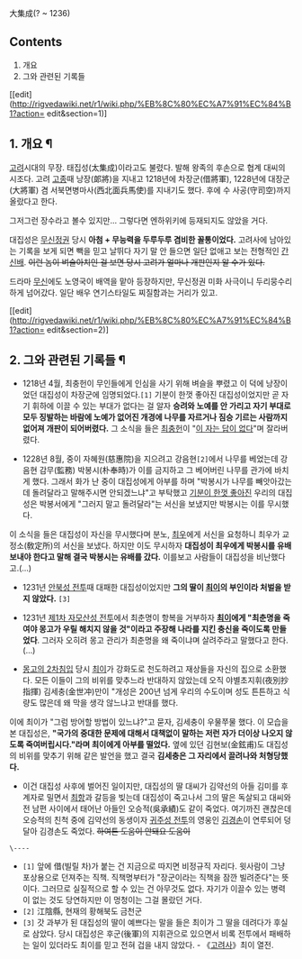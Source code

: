 大集成(? ~ 1236)

## Contents

    

1. 개요 
2. 그와 관련된 기록들 

[[edit](http://rigvedawiki.net/r1/wiki.php/%EB%8C%80%EC%A7%91%EC%84%B1?action=
edit&section=1)]

## 1. 개요 ¶

[고려](%EA%B3%A0%EB%A0%A4.md)시대의 무장. 태집성(太集成)이라고도 불렸다. 발해 왕족의 후손으로 협계 대씨의
시조다. 고려 [고종](%EA%B3%A0%EC%A2%85.md)때 낭장(郞將)을 지내고 1218년에 차장군(借將軍), 1228년에
대장군(大將軍) 겸 서북면병마사(西北面兵馬使)를 지내기도 했다. 후에 수 사공(守司空)까지 올랐다고 한다.

  

그저그런 장수라고 볼수 있지만... 그렇다면 엔하위키에 등재되지도 않았을 거다.

  

대집성은 [무신정권](%EB%AC%B4%EC%8B%A0%EC%A0%95%EA%B6%8C.md) 당시 **아첨 + 무능력을 두루두루
겸비한 꼴통이었다.** 고려사에 남아있는 기록을 보게 되면 빽을 믿고 날뛰다 자기 말 안 들으면 일단 없애고 보는 전형적인
[간신배](%EA%B0%84%EC%8B%A0%EB%B0%B0.md). <del>이런 놈이 벼슬아치인 걸 보면 당시 고려가 얼마나
개판인지 알 수가 있다.</del>

  

드라마 [무신](%EB%AC%B4%EC%8B%A0.md)에도 노영국이 배역을 맡아 등장하지만, 무신정권 미화 사극이니 두리뭉수리하게
넘어갔다. 일단 배우 연기스타일도 찌질함과는 거리가 있고.

  
  

[[edit](http://rigvedawiki.net/r1/wiki.php/%EB%8C%80%EC%A7%91%EC%84%B1?action=
edit&section=2)]

## 2. 그와 관련된 기록들 ¶

  * 1218년 4월, 최충헌이 무인들에게 인심을 사기 위해 벼슬을 뿌렸고 이 덕에 낭장이었던 대집성이 차장군에 임명되었다.`[1]` 기분이 한껏 좋아진 대집성이었지만 곧 자기 휘하에 이끌 수 있는 부대가 없다는 걸 알자 **승려와 노예를 안 가리고 자기 부대로 모두 징발하는 바람에 노예가 없어진 개경에 나무를 자르거나 짐승 기르는 사람까지 없어져 개판이 되어버렸다.** 그 소식을 들은 [최충헌](%EC%B5%9C%EC%B6%A9%ED%97%8C.md)이 "[이 자는 답이 없다](%EB%8B%B5%EC%9D%B4%20%EC%97%86%EB%8B%A4.md)"며 잘라버렸다.  

  * 1228년 8월, 중이 자혜원(慈惠院)을 지으려고 강음현`[2]`에서 나무를 베었는데 강음현 감무(監務) 박봉시(朴奉時)가 이를 금지하고 그 베어버린 나무를 관가에 바치게 했다. 그래서 화가 난 중이 대집성에게 아부를 하며 "박봉시가 나무를 빼앗아갔는데 돌려달라고 말해주시면 안되겠느냐"고 부탁했고 [기분이 한껏 좋아진](%EA%B8%B0%EB%B6%84%EC%97%85%EC%97%85%E2%86%91%E2%86%91.md) 우리의 대집성은 박봉서에게 "그러지 말고 돌려달라"는 서신을 보냈지만 박봉시는 이를 무시했다.  
  
이 소식을 들은 대집성이 자신을 무시했다며 분노, [최우](%EC%B5%9C%EC%9A%B0.md)에게 서신을 요청하니 최우가
교정소(敎定所)의 서신을 보냈다. 하지만 이도 무시하자 **대집성이 최우에게 박봉시를 유배 보내야 한다고 말해 결국 박봉시는 유배를
갔다.** 이를보고 사람들이 대집성을 비난했다고.(...)  

  * 1231년 [안북성 전투](%EC%95%88%EB%B6%81%EC%84%B1%20%EC%A0%84%ED%88%AC.md)때 대패한 대집성이었지만 **그의 딸이 [최이](%EC%B5%9C%EC%9D%B4.md)의 부인이라 처벌을 받지 않았다.** `[3]`  

  * 1231년 [제1차 자모산성 전투](%EC%A0%9C1%EC%B0%A8%20%EC%9E%90%EB%AA%A8%EC%82%B0%EC%84%B1%20%EC%A0%84%ED%88%AC.md)에서 최춘명이 항복을 거부하자 **[최이](%EC%B5%9C%EC%9D%B4.md)에게 "최춘명을 죽여야 몽고가 우릴 해치지 않을 것"이라고 주장해 나라를 지킨 충신을 죽이도록 만들었다**. 그러자 오히려 몽고 관리가 최춘명을 왜 죽이냐며 살려주라고 말했다고 한다.(...)  

  * [몽고의 2차침입](%EC%97%AC%EB%AA%BD%EC%A0%84%EC%9F%81.md) 당시 [최이](%EC%B5%9C%EC%9D%B4.md)가 강화도로 천도하려고 재상들을 자신의 집으로 소환했다. 모든 이들이 그의 비위를 맞추느라 반대하지 않았는데 오직 야별초지휘(夜別抄指揮) 김세충(金世冲)만이 "개성은 200년 넘게 우리의 수도이며 성도 튼튼하고 식량도 많은데 왜 막을 생각 않느냐고 반대를 했다.   
  
이에 최이가 "그럼 방어할 방법이 있느냐?"고 묻자, 김세충이 우물쭈물 했다. 이 모습을 본 대집성은, **"국가의 중대한 문제에 대해서
대책없이 말하는 저런 자가 더이상 나오지 않도록 죽여버립시다."라며 최이에게 아부를 떨었다.** 옆에 있던 김현보(金鉉甫)도 대집성의 비위를
맞추기 위해 같은 발언을 했고 결국 **김세충은 그 자리에서 끌려나와 처형당했다.**  

  * 이건 대집성 사후에 벌어진 일이지만, 대집성의 딸 대씨가 김약선의 아들 김미를 후계자로 밀면서 [최항](%EC%B5%9C%ED%95%AD.md)과 갈등을 빚는데 대집성이 죽고나서 그의 딸은 독살되고 대씨와 전 남편 사이에서 태어난 아들인 오승적(吳承績)도 같이 죽었다. 여기까진 괜찮은데 오승적의 친척 중에 김약선의 동생이자 [귀주성 전투](%EA%B7%80%EC%A3%BC%EC%84%B1%20%EC%A0%84%ED%88%AC.md)의 영웅인 [김경손](%EA%B9%80%EA%B2%BD%EC%86%90.md)이 연루되어 덩달아 김경손도 죽었다. <del>하여튼 도움이 안돼요 도움이</del>

`\----`

  * `[1]` 앞에 借(빌릴 차)가 붙는 건 지금으로 따지면 비정규직 자리다. 윗사람이 그냥 포상용으로 던져주는 직책. 직책명부터가 "장군이라는 직책을 잠깐 빌려준다"는 뜻이다. 그러므로 실질적으로 할 수 있는 건 아무것도 없다. 자기가 이끌수 있는 병력이 없는 것도 당연하지만 이 멍청이는 그걸 몰랐던 거다.
  * `[2]` 江陰縣, 현재의 황해북도 금천군
  * `[3]` 갓 과부가 된 대집성의 딸이 예쁘다는 말을 들은 최이가 그 딸을 데려다가 후실로 삼았다. 당시 대집성은 후군(後軍)의 지휘관으로 있으면서 비록 전투에서 패배하는 일이 있더라도 최이를 믿고 전혀 겁을 내지 않았다. - 《[고려사](%EA%B3%A0%EB%A0%A4%EC%82%AC.md)》최이 열전.

